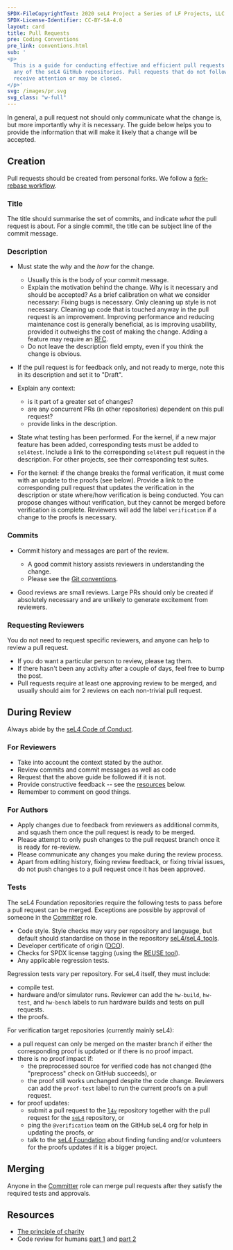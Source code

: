 ```yaml
---
SPDX-FileCopyrightText: 2020 seL4 Project a Series of LF Projects, LLC.
SPDX-License-Identifier: CC-BY-SA-4.0
layout: card
title: Pull Requests
pre: Coding Conventions
pre_link: conventions.html
sub: '
<p>
  This is a guide for conducting effective and efficient pull requests on
  any of the seL4 GitHub repositories. Pull requests that do not follow it may not
  receive attention or may be closed.
</p>'
svg: /images/pr.svg
svg_class: "w-full"
---
```


<div class="theprose mx-auto -mt-8 mb-12 lg:mb-18" markdown="1">

In general, a pull request not should only communicate what the change is,
but more importantly why it is necessary. The guide below helps you to provide
the information that will make it likely that a change will be accepted.

## Creation

Pull requests should be created from personal forks. We follow a [fork-rebase
workflow](https://www.atlassian.com/git/tutorials/comparing-workflows/forking-workflow).

### Title

The title should summarise the set of commits, and indicate *what* the pull
request is about. For a single commit, the title can be subject line of the
commit message.

### Description

- Must state the *why* and the *how* for the change.
  - Usually this is the body of your commit message.
  - Explain the motivation behind the change. Why is it necessary and should be
    accepted? As a brief calibration on what we consider necessary: Fixing bugs
    is necessary. Only cleaning up style is not necessary. Cleaning up code
    that is touched anyway in the pull request is an improvement. Improving performance
    and reducing maintenance cost is generally beneficial, as is improving
    usability, provided it outweighs the cost of making the change. Adding a
    feature may require an [RFC].
  - Do not leave the description field empty, even if you think the change is
    obvious.

- If the pull request is for feedback only, and not ready to merge, note this in
  its description and set it to "Draft".

- Explain any context:
  - is it part of a greater set of changes?
  - are any concurrent PRs (in other repositories) dependent on this pull request?
  - provide links in the description.

- State what testing has been performed. For the kernel, if a new major feature
  has been added, corresponding tests must be added to `sel4test`. Include a
  link to the corresponding `sel4test` pull request in the description. For other
  projects, see their corresponding test suites.

- For the kernel: if the change breaks the formal verification, it must come
  with an update to the proofs (see below). Provide a link to the corresponding
  pull request that updates the verification in the description or state where/how
  verification is being conducted. You can propose changes without verification,
  but they cannot be merged before verification is complete. Reviewers will add
  the label `verification` if a change to the proofs is necessary.


### Commits

- Commit history and messages are part of the review.
  - A good commit history assists reviewers in understanding the change.
  - Please see the [Git conventions][git].

- Good reviews are small reviews. Large PRs should only be created if absolutely
  necessary and are unlikely to generate excitement from reviewers.

### Requesting Reviewers

You do not need to request specific reviewers, and anyone can help to review a
pull request.

- If you do want a particular person to review, please tag them.
- If there hasn't been any activity after a couple of days, feel free to bump the post.
- Pull requests require at least one approving review to be merged,
  and usually should aim for 2 reviews on each non-trivial pull request.

## During Review

Always abide by the [seL4 Code of Conduct][Conduct].

### For Reviewers

- Take into account the context stated by the author.
- Review commits and commit messages as well as code
- Request that the above guide be followed if it is not.
- Provide constructive feedback -- see the [resources](#resources) below.
- Remember to comment on good things.

### For Authors

- Apply changes due to feedback from reviewers as additional commits, and squash
  them once the pull request is ready to be merged.
- Please attempt to only push changes to the pull request branch once it is ready for re-review.
- Please communicate any changes you make during the review process.
- Apart from editing history, fixing review feedback, or fixing trivial issues,
  do not push changes to a pull request once it has been approved.

### Tests

The seL4 Foundation repositories require the following tests to pass before a pull
request can be merged. Exceptions are possible by approval of someone in the
[Committer][Committers] role.

- Code style. Style checks may vary per repository and language, but default
  should standardise on those in the repository
  [seL4/seL4_tools](https://github.com/seL4/seL4_tools/tree/master/misc).
- Developer certificate of origin ([DCO][dco]).
- Checks for SPDX license tagging (using the [REUSE tool][reuse]).
- Any applicable regression tests.

Regression tests vary per repository. For seL4 itself, they must include:

- compile test.
- hardware and/or simulator runs. Reviewer can add the `hw-build`,
  `hw-test`, and `hw-bench` labels to run hardware builds and tests
  on pull requests.
- the proofs.

For verification target repositories (currently mainly seL4):

- a pull request can only be merged on the master branch if either
  the corresponding proof is updated or if there is no proof impact.
- there is no proof impact if:
  - the preprocessed source for verified code has not changed
    (the "preprocess" check on GitHub succeeds), or
  - the proof still works unchanged despite the code change.
    Reviewers can add the `proof-test` label to run the current proofs
    on a pull request.
- for proof updates:
  - submit a pull request to the [`l4v`](https://github.com/seL4/l4v)
    repository together with the
    pull request for the [`seL4`](https://github.com/seL4/seL4)
    repository, or
  - ping the `@verification` team on the GitHub seL4 org for help in
    updating the proofs, or
  - talk to the [seL4 Foundation][foundation] about finding funding
    and/or volunteers for the proofs updates if it is a bigger project.

## Merging

Anyone in the [Committer][Committers] role can merge pull requests after they
satisfy the required tests and approvals.

## Resources

- [The principle of charity](http://fishbowl.pastiche.org/2009/10/20/the_principle_of_charity_2/)
- Code review for humans [part 1](https://mtlynch.io/human-code-reviews-1/) and [part
  2](https://mtlynch.io/human-code-reviews-2/)


[Committers]: roles.html
[Reuse]: https://reuse.software
[DCO]: dco.html
[foundation]: ../Foundation/
[RFC]: rfc-process.html
[Conduct]: conduct.html
[git]: git-conventions.html

</div>

